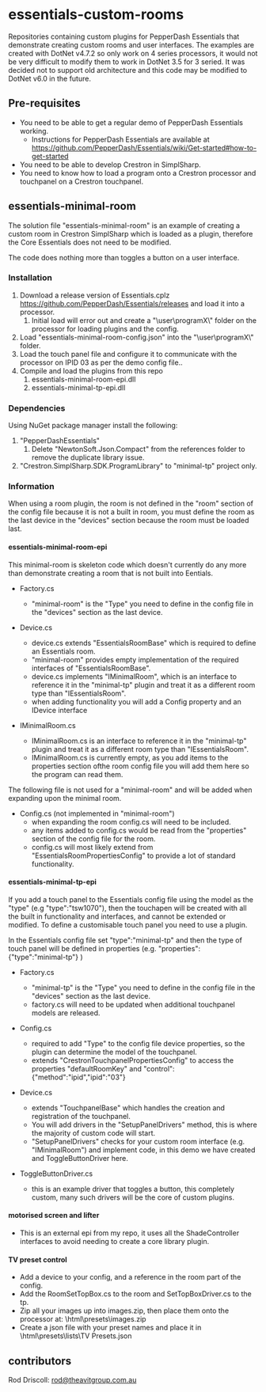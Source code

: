 # essentials-custom-rooms

Repositories containing custom plugins for PepperDash Essentials that demonstrate creating custom rooms and user interfaces.
The examples are created with DotNet v4.7.2 so only work on 4 series processors, it would not be very difficult to modify them to work in DotNet 3.5 for 3 seried. It was decided not to support old architecture and this code may be modified to DotNet v6.0 in the future.

## Pre-requisites

* You need to be able to get a regular demo of PepperDash Essentials working.
  * Instructions for PepperDash Essentials are available at <https://github.com/PepperDash/Essentials/wiki/Get-started#how-to-get-started>
* You need to be able to develop Crestron in SimplSharp.
* You need to know how to load a program onto a Crestron processor and touchpanel on a Crestron touchpanel.
  
## essentials-minimal-room

The solution file "essentials-minimal-room" is an example of creating a custom room in Crestron SimplSharp which is loaded as a plugin, therefore the Core Essentials does not need to be modified.

The code does nothing more than toggles a button on a user interface.

### Installation

1. Download a release version of Essentials.cplz <https://github.com/PepperDash/Essentials/releases> and load it into a processor.
   1. Initial load will error out and create a "\\user\\programX\\" folder on the processor for loading plugins and the config.
2. Load "essentials-minimal-room-config.json" into the "\\user\\programX\\" folder.
3. Load the touch panel file and configure it to communicate with the processor on IPID 03 as per the demo config file..
4. Compile and load the plugins from this repo
   1. essentials-minimal-room-epi.dll
   2. essentials-minimal-tp-epi.dll

### Dependencies

Using NuGet package manager install the following:

1. "PepperDashEssentials"
   1. Delete "NewtonSoft.Json.Compact" from the references folder to remove the duplicate library issue.
2. "Crestron.SimplSharp.SDK.ProgramLibrary" to "minimal-tp" project only.

### Information

When using a room plugin, the room is not defined in the "room" section of the config file because it is not a built in room, you must define the room as the last device in the "devices" section because the room must be loaded last.

#### essentials-minimal-room-epi

This minimal-room is skeleton code which doesn't currently do any more than demonstrate creating a room that is not built into Eentials.

* Factory.cs
  * "minimal-room" is the "Type" you need to define in the config file in the "devices" section as the last device.

* Device.cs
  * device.cs extends "EssentialsRoomBase" which is required to define an Essentials room.
  * "minimal-room" provides empty implementation of the required interfaces of "EssentialsRoomBase".
  * device.cs implements "IMinimalRoom", which is an interface to reference it in the "minimal-tp" plugin and treat it as a different room type than "IEssentialsRoom".
  * when adding functionality you will add a Config property and an IDevice interface

* IMinimalRoom.cs
  * IMinimalRoom.cs is an interface to reference it in the "minimal-tp" plugin and treat it as a different room type than "IEssentialsRoom".
  * IMinimalRoom.cs is currently empty, as you add items to the properties section ofthe room config file you will add them here so the program can read them.

The following file is not used for a "minimal-room" and will be added when expanding upon the minimal room.

* Config.cs (not implemented in "minimal-room")
  * when expanding the room config.cs will need to be included.
  * any items added to config.cs would be read from the "properties" section of the config file for the room.
  * config.cs will most likely extend from "EssentialsRoomPropertiesConfig" to provide a lot of standard functionality.

#### essentials-minimal-tp-epi

If you add a touch panel to the Essentials config file using the model as the "type" (e.g "type":"tsw1070"), then the touchapen will be created with all the built in functionality and interfaces, and cannot be extended or modified. To define a customisable touch panel you need to use a plugin.

In the Essentials config file set "type":"minimal-tp" and then the type of touch panel will be defined in properties (e.g. "properties":{"type":"minimal-tp"} )

* Factory.cs
  * "minimal-tp" is the "Type" you need to define in the config file in the "devices" section as the last device.
  * factory.cs will need to be updated when additional touchpanel models are released.
  
* Config.cs
  * required to add "Type" to the config file device properties, so the plugin can determine the model of the touchpanel.
  * extends "CrestronTouchpanelPropertiesConfig" to access the properties "defaultRoomKey" and "control":{"method":"ipid","ipid":"03"}

* Device.cs
  * extends "TouchpanelBase" which handles the creation and registration of the touchpanel.
  * You will add drivers in the "SetupPanelDrivers" method, this is where the majority of custom code will start.
  * "SetupPanelDrivers" checks for your custom room interface (e.g. "IMinimalRoom") and implement code, in this demo we have created and ToggleButtonDriver here.

* ToggleButtonDriver.cs
  * this is an example driver that toggles a button, this completely custom, many such drivers will be the core of custom plugins.

#### motorised screen and lifter

* This is an external epi from my repo, it uses all the ShadeController interfaces to avoid needing to create a core library plugin.

#### TV preset control

* Add a device to your config, and a reference in the room part of the config.
* Add the RoomSetTopBox.cs to the room and SetTopBoxDriver.cs to the tp.
* Zip all your images up into images.zip, then place them onto the processor at: \\html\presets\images.zip
* Create a json file with your preset names and place it in \\html\presets\lists\TV Presets.json

## contributors

Rod Driscoll: <rod@theavitgroup.com.au>
